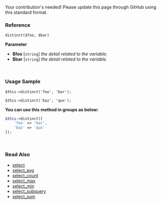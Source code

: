 Your contribution's needed!
Please update this page through GitHub using this standard format.

### Reference
`distinct($foo, $bar)`

**Parameter**
* **$foo** [`string`] *the detail related to the variable;*
* **$bar** [`string`] *the detail related to the variable.*

&nbsp;

### Usage Sample
`$this->distinct('foo', 'bar');`

`$this->distinct('baz', 'qux');`

**You can use this method in groups as below:**
```php
$this->distinct([
    'foo' => 'bar',
    'baz' => 'qux'
]);
```

&nbsp;

### Read Also
* [select](./select)
* [select_avg](./select_avg)
* [select_count](./select_count)
* [select_max](./select_max)
* [select_min](./select_min)
* [select_subquery](./select_subquery)
* [select_sum](./select_sum)
